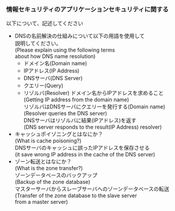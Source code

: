 ### 情報セキュリティのアプリケーションセキュリティに関する<br />
以下について、記述してください<br />

* DNSの名前解決の仕組みについて以下の用語を使用して<br />
説明してください。<br />
(Please explain using the following terms<br /> 
about how DNS name resolution)<br />
	* ドメイン名(Domain name)
	* IPアドレス(IP Address)
	* DNSサーバ(DNS Server)
	* クエリー(Query)
	* リゾルバ(Resolver)
ドメイン名からIPアドレスを求めること<br />
(Getting IP address from the domain name)<br />
リゾルバはDNSサーバにクエリーを発行する(Domain name)<br />
(Resolver queries the DNS server)<br />
DNSサーバはリゾルバに結果(IPアドレス)を返す<br />
(DNS server responds to the result(IP Address) resolver)<br />
* キャッシュポイゾニングとはなにか？<br />
(What is cache poisoning?)<br />
DNSサーバのキャッシュに誤ったIPアドレスを保存させる<br />
(it save  wrong IP address in the cache of the DNS server)<br />
* ゾーン転送とはなにか？<br />
(What is the zone transfer?)<br />
ゾーンデータベースのバックアップ<br />
(Backup of the zone database)<br />
マスターサーバからスレーブサーバへのゾーンデータベースの転送<br />
(Transfer of the zone database to the slave server<br />
from a master server)<br />
